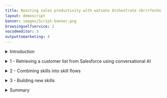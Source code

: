```yaml
---
title: Boosting sales productivity with watsonx Orchestrate <br/>Technical Sales Level 3 demo
layout: demoscript
banner: images/Script-banner.png
browsingselfservice: 2
nocodeeditor: 3
outputtomarketing: 4
---
```


<span id="top"></span>

<details markdown="1">

<summary>Introduction</summary>

Today we’ll see how watsonx Orchestrate uses conversational AI to help sales professionals be more productive.

Insurance sales agents spend their day doing many tasks while constantly switching between multiple applications. Much of their time is spent servicing existing clients, but an important part of being a sales agent is finding new business.

Prior to watsonx Orchestrate, agents dedicated a few hours per week to sending prospecting emails for upsell and cross-sell. The steps of this process are: 
1.	Search Salesforce for customers that meet certain cross-sell criteria
2.	Determine the best cross-sell products to offer each customer
3.	Send a customized email to each customer

In this demo, we will see how IBM watsonx Orchestrate skills can assist agents in performing this sequence of tasks within a single chat interface. Skills are the fundamental components of watsonx Orchestrate and allow agents to interact with systems through natural language. Also, we’ll see how developers, called 'builders' in watsonx Orchestrate, create the customized skills used by the agents.

Let's get started.

<br/>
</details>

<p/>

<details markdown="1">

<summary>1 - Retrieving a customer list from Salesforce using conversational AI</summary>

<br/>

| **1.1** | **Invoke a Salesforce skill using natural language** |
| :--- | :--- |
| **Narration** | A common task for an insurance agent is to periodically search the Salesforce CRM for customers with recent life changes to whom they can make upsell / cross-sell offers. Traditionally, this task involves creating custom Salesforce reports and downloading them for manual review by the agent.<br/><br/> In Orchestrate, the agent invokes the Salesforce task using the simple natural language phrase: 'Write upsell email to customers.' Orchestrate uses AI to understand the sales agent's intent and peform the correct action, even when the request phrase is ambiguous.|
| **Action** &nbsp; 1.1.1 | Click on the menu slider on the top left and select <strong>Chat</strong><br/><img src="images/1-1-0.png" width="400" />|
| **Action** &nbsp; 1.1.2 | Switch the view to <strong>Team skills</strong><br/><img src="images/prep-1-2-teamskills.jpg" width="600" />|
| **Action** &nbsp; 1.1.3 | Type the natural language command **'Write upsell email to customers'** (1) and click the **Send** arrow (2) in the chat window.<br/><img src="images/1-1-1.png" width="600" /> |
| **Narration** | Orchestrate runs the Salesforce task by connecting to a backend API that retrieves a list of customers with recent life changes. The returned customer data is neatly displayed in a table within Orchestrate's chat interface.<br/><br/>The agent reviews the list of customers and pursues a cross-sell opportunity with John Collins, who has a child that is about to turn twenty-six. In the US, twenty-six is a milestone requiring children to acquire independent health insurance coverage. (Other countries set different age limits for various family milestones.)|
| **Action** &nbsp; 1.1.4 | Select **John Collins** (1) from the table and click **Apply** (2) in the chat window. <br/> <img src="images/1-1-2.png" width="600" /> |

<br/>

| **1.2** | **Identify products for cross-sell / upsell** |
| :--- | :--- |
| **Narration** | The next task is to determine which products to recommend for the selected customer.<br/><br/> The customer details from Salesforce are automatically submitted into Orchestrate's built-in decision engine and the upsell recommendations are displayed.<br/><br/>Behind the scenes, the decision engine applied business logic using many different factors specific to this customer, such as the child’s age, pre-existing conditions, and current coverage.<br/><br/>In the case of John Collins, the decision engine recommends three health insurance plans suitable for his child: Bronze-level Marketplace Plan, Silver-level Marketplace Plan and Short-term Health Insurance.| 
| **Action** &nbsp; 1.2.1 | Highlight the three insurance plans recommended by the decision skill.<br/><img src="images/1-2-1.png" width="500" /> |

<br/>

| **1.3** | **Use generative AI to write a personalized email** |
| :--- | :--- |
| **Narration** | Personalized emails increase the likelihood of conversion. watsonx Orchestrate uses one of IBM's Large Language Models (LLMs) via the watsonx.ai platform to generate a targeted email for the selected customer.<br/><br/> Perfecting the AI prompt to generate a properly formatted email is typically a time-consuming activity. To make this quicker, Orchestrate automatically inserts a pre-written AI prompt that includes dynamically inserted customer data in the prompt input field.|
| **Action** &nbsp; 1.3.1 | In the prompt field, highlight the input text with embedded recommended products (1) to show how the prompt has been populated using data taken from the decision engine. Click **Apply** (2)<br/> <img src="images/1-3-1.png" width="700" /> |

<br/>

| **1.4** | **Use the Microsoft Outlook skill to send a personalized email** |
| :--- | :--- |
| **Narration** | Orchestrate launches its out-of-the-box Microsoft Outlook skill to send an email without the agent needing to use an email client. In addition to pre-populating the 'To' and 'Subject' fields, Orchestrate automatically inserts the AI-generated text into the 'body' field.|
| **Action** &nbsp; 1.4.1 | Review the email and point out the text generated by watsonx.ai that was automatically inserted into the **body** field.<br/> <img src="images/1-4-1.png" width="700" />|
| **Action** &nbsp; 1.4.2 | Change the email address in the **To** (1) field to your own email. Scroll down and click **Apply** (2) in the watsonx Orchestrate chat window. <br/> <img src="images/1-4-2.png" width="700" /> <br/><img src="images/1-4-3.png" width="700" /> <br/><br> Check your inbox to view the sent email.<br/><img src="images/1-4-4.png" width="700" /><br/>|
 
<br/>

**[Go to top](#place1)**

<br/><br/>

</details>

<p/>

<details markdown="1">

<summary>2 - Combining skills into skill flows</summary>

<br/>

| **2.1** | **Create a skill flow** |
| :--- | :--- |
| **Narration** | IBM watsonx Orchestrate provides access to a broad range of skills that help users perform their daily tasks. It comes with a collection of ready-to-use, out-of-the-box skills that range from working with productivity tools to providing deep analytical insights. Users can immediately access and use the built-in skills. <br/><br/> watsonx Orchestrate developers, called 'builders,' create the customized skills used by the insurance agents. Builders can create skill flows from a sequence of individual skills. When a skill flow is created, it becomes a new "composite" skill that can be used just like an individual skill. <br/><br/> Skill flows perform tasks composed of multiple steps. For example, the insurance agent used a skill flow that combined Salesforce, a product recommendation engine, and e-mail. <br/><br/> We’ll look at how builders create skill flows by sequencing the first two steps of the upsell task performed by the agent. We’ll combine the Salesforce and recommendation engine skills to build a new composite skill flow that searches Salesforce for target customers and then makes product recommendations for the selected customer. |
| **Action** &nbsp; 2.1.1 | Click the **menu slider** icon. <br/> <img src="images/2-1-1.png" width="500" /> |
| **Action** &nbsp; 2.1.2 | Click **Skills** under the 'BUILD' section (these options are only shown to users with builder access).<br/> <img src="images/2-1-2.png" width="300" /> |
| **Action** &nbsp; 2.1.3 | Click the **Add skills** arrow (1). Click **Create a skill flow** (2). <br/> <img src="images/2-1-3.png" width="800" /> |
| **Narration** | To build skill flows, we can use any skill in the skill catalog. First, we’ll add the Salesforce skill that returns the list of clients who experienced recent life changes. |
| **Action** &nbsp; 2.1.4 | Click the **+** button. <br/> <img src="images/2-1-4.png" width="500" /> |
| **Narration** | The list of apps shows the 'Product Upsell' and 'Salesforce – Get customers with recent life changes' cards. <inline-notification text="These are shown at the top of the list as they are the connected personal skills that we prepared earlier."></inline-notification> |
| **Action** &nbsp; 2.1.5 | Click the **Salesforce – Get customers with recent life changes** card. <br/> <img src="images/2-1-5.png" width="500" /> |
| **Action** &nbsp; 2.1.6 | Click **Add Skill +**. <br/> <img src="images/2-1-7.jpg" width="500" /> |
| **Narration** | The next step in the flow is to invoke the decision that determines the best product recommendation based on the customer situation. Let’s add the recommendation skill to the flow. |
| **Action** &nbsp; 2.1.7 | Click the **+** button. <br/> <img src="images/2-1-8.jpg" width="500" /> |
| **Action** &nbsp; 2.1.8 | Click the **Product Upsell** card. <br/> <img src="images/2-1-8.png" width="800" /> |
| **Action** &nbsp; 2.1.9 | Click **Add Skill +**. <br/> <img src="images/2-1-10.jpg" width="500" /> |
| **Narration** | Each skill can have one or more inputs and outputs. The skill flow editor allows builders to easily map the output retrieved from a previous skill in the flow to the input of a subsequent skill. For example, the attributes of the selected customer are available as inputs to the product recommendation decision engine. |
| **Action** &nbsp; 2.1.10 | Click the **Product Upsell** box within the flow. The property sheet for the skill will appear under the flow. <br/> <img src="images/2-1-11.jpg" width="800" /> |
| **Narration** | The 'Input' and 'Output' tabs are used to assign the values. Output values from preceding skills are displayed in the 'Input' tab. |
| **Action** &nbsp; 2.1.11 | Click the **Input** tab (1). Click inside the **customer.name** field (2). <br/> <img src="images/2-1-11.png" width="500" /> |
| **Action** &nbsp; 2.1.12 | Within the **Available Mappings** panel, click the skill that contains the value we need as an input. <br/> <img src="images/2-1-13.jpg" width="500" /> |
| **Action** &nbsp; 2.1.13 | Scroll through the available values and select **Name**. <br/> <img src="images/2-1-14.jpg" width="500" /> |
| **Action** &nbsp; 2.1.14 | The path to the value is now shown. Do not define **Operator**. <br/> <img src="images/2-1-14.png" width="500" /> |
| **Action** &nbsp; 2.1.15 | Repeat this exercise to map the remaining two values. <br/> <img src="images/2-1-15.png" width="500" /> |
| **Narration** | We'll name our new composite flow and save it. |
| **Action** &nbsp; 2.1.16 | Click the **pencil** icon. <br/> <img src="images/2-1-17.jpg" width="500" /> |
| **Action** &nbsp; 2.1.17 | In the **Edit Skill flow details** panel, provide a **Name** for your skill flow, such as '[your initials]-Upsell-Skillflow' (1). Click **Save** (2). <br/> <img src="images/2-1-17.png" width="400" /> |
| **Action** &nbsp; 2.1.18 | Click the **Actions** arrow (1). Click **Save as draft** (2). <br/> <img src="images/2-1-18.png" width="200" /> |

<br/>

| **2.2** | **Enhance skills** |
| :--- | :--- |
| **Narration** | After building the skill flow, we’ll train the AI model used to trigger the skill from the chat interface. Once the skill is fully trained, we’ll publish it to the watsonx Orchestrate skill catalog. |
| **Action** &nbsp; 2.2.1 | In the top right corner of the screen, click the **Actions** arrow (1). Click **Enhance** (2). <br/> <img src="images/2-2-1.png" width="200" /> |
| **Narration** | Phrases are used to train the AI model. From the chat interface, watsonx Orchestrate can understand the user’s intents, and will ask for clarification and give users choices if it isn’t sure which skill to run. <inline-notification text="As this is a shared environment, it’s possible there are many duplicate phrases related to product upsell. Try to provide an original phrase, such as something that includes a name or unrelated term."></inline-notification> |
| **Action** &nbsp; 2.2.2 | Enter a phrase into the first **Phrases** placeholder, such as '**get gerrys upsell hints for customers**.' <br/> <img src="images/2-2-2.png" width="500" /> |
| **Narration** | Next, we’ll publish the new flow to the watsonx Orchestrate skill catalog, so the insurance agents can use it. |
| **Action** &nbsp; 2.2.3 | Click **Publish**. <br/> <img src="images/2-2-3.png" width="800" /> |

<br/>

| **2.3** | **Run the skill flow** |
| :--- | :--- |
| **Narration** | We have finished creating and publishing the skill flow. Now, all the insurance agents in the company can add the skill as a personal skill. |
| **Action** &nbsp; 2.3.1 | Click the menu slider icon and select **Chat**. <br/> <img src="images/1-1-0.png" width="300" /> |
| **Action** &nbsp; 2.3.2 | Click **Add skills from the catalog**. <br/> <img src="images/2-3-2.png" width="500" /> |
| **Action** &nbsp; 2.3.3 | Search the catalog for the word 'flows' and click the **Skill flows** card.<br/> <img src="images/2-3-3.png" width="500" /> |
| **Action** &nbsp; 2.3.4 | In the Skill flows card of your upsell skill flow,, click **Add skill +**. <br/> <img src="images/2-3-4.png" width="500" /> |
| **Narration** | We’re ready to run our new skill flow by asking watsonx Orchestrate to find upsell candidates and make product recommendations for the selected customer. |
| **Action** &nbsp; 2.3.5 | Click the menu slider to navigate back to your **Chat** view. <br/> <img src="images/1-1-0.png" width="300" /> |
| **Action** &nbsp; 2.3.6 | Enter the phrase with your name in it to run your skill. <br/> <img src="images/2-3-6.png" width="400" /> |
| **Narration** | The list of customers is returned, and we'll select one. |
| **Action** &nbsp; 2.3.7 | Select **John Collins** (1) and click **Apply** (2). <br/> <img src="images/2-3-8.png" width="500" /> |
| **Action** &nbsp; 2.3.8 | The data for Johns Collins is mapped into the **customer.childAge** (1) and **customer.name** (2) fields for the product recommendation skill. Click **Apply** (3) to run the skill. <br/> <img src="images/2-3-9.png" width="500" /> |
| **Narration** | Our builder created and published the new skill flow. The agent added the skill and ran it. We see that the new skill flow has run successfully and made a product upsell recommendation. <br/> <img src="images/2-3-10.png" width="500" /> |

<br/>

**[Go to top](#place1)**

<br/><br/>

</details>

<p/>

<details markdown="1">

<summary>3 - Building new skills</summary>

<br/>

| **3.1** | **Import OpenAPI files** |
| :--- | :--- |
| **Narration** | watsonx Orchestrate comes with a catalog of out-of-the-box skills, such as the Microsoft Outlook skill used to send the customer e-mail. Additional skills can be added by watsonx Orchestrate 'builders’ who can create customized skills and make them available to insurance sellers. <br/><br/> Builders can create new skills using a few different sources: <br/><br/> 1. *Composite Skill flows*: We can build composite skills from a sequence of individual skills, such as the skill flow we just created. <br/> 2. *Embedded Automations*: We can create skills using the built-in automation builder, such as the product recommendation skill used to determine the products to upsell. <br/> 3. *IBM Cloud Pak for Business Automation*: We can expose skills using pre-built integrations to automation services running in IBM Cloud Pak for Business Automation and IBM RPA. For example, Watsonx Orchestrate can invoke decisions, workflows and RPA bots running in those products. <br/> 4. *Open APIs*: Import skills from APIs exposed in OpenAPI files, such as the custom Salesforce skill used to retrieve a list of customers with recent life changes. <br/><br/> Let’s see how we created the custom Salesforce skills using an OpenAPI file. <br/><br/> (OpenAPI is a specification for documenting and standardizing the design and behavior of web APIs. An OpenAPI file provides the detailed outline of how a particular API works, including its operations, endpoints, data types, request and response formats and authentication methods.) |
| **Action** &nbsp; 3.1.1 | Click the menu slider and then click **Skills** (2). <br/> <img src="images/2-1-2.png" width="300" /> |
| **Action** &nbsp; 3.1.2 | Click **Add skills**. <br/> <img src="images/3-1-2.png" width="800" /> |
| **Narration** | watsonX Orchestrate is able to add new skills by importing an OpenAPI file and selecting the desired operation. First, we’ll upload the OpenAPI file. |
| **Action** &nbsp; 3.1.3 | Click **From files**. <br/> <img src="images/3-1-3.png" width="500" /> |
| **Action** &nbsp; 3.1.4 | Upload the **GetSalesforceCustomers.json** file you downloaded and updated during the demo preparation. <br/> <img src="images/3-1-4.png" width="500" /> |
| **Narration** | The API specification is automatically imported from the file, and the status is displayed. |
| **Action** &nbsp; 3.1.5 | Highlight the status (1). Click **Next** (2). <br/> <img src="images/3-1-5.png" width="800" /> |
| **Narration** | Each API operation found in the OpenAPI file becomes available to be added as a new skill. In this case, only one operation is defined, so there is only one skill in the list and it is pre-selected. |
| **Action** &nbsp; 3.1.6 | Select the skill (1) and click **Add** (2). <inline-notification text="The unique value added to the OpenAPI file is now shown in the <strong>Description</strong>."></inline-notification> <img src="images/3-1-6.png" width="800" /> |
| **Action** &nbsp; 3.1.7 | In the search box, enter the unique ID you added to the OpenAPI file (1). Click the corresponding **ellipsis** icon and then click **Enhance this skill** (2). <inline-notification text="Unless a unique ID is used, it is highly likely that there will be many duplicates. Confirm the identity of your skill by expanding the details and verifying you are the author."></inline-notification> <img src="images/3-1-7.jpg" width="800" /> |
| **Action** &nbsp; 3.1.8 | Click the **Phrases** tab (1). Delete the second phrase and enter a unique phrase for the skill, such as the author's initials and date (2). Click **Publish** (3). <br/> <img src="images/3-1-8.jpg" width="800" /> |
| **Action** &nbsp; 3.1.9 | Click **Home**. <br/> <img src="images/3-1-9.png" width="800" /> |
| **Action** &nbsp; 3.1.10 | Click **Add skills from the catalog**. <br/> <img src="images/3-1-10.png" width="800" /> |
| **Action** &nbsp; 3.1.11 | Use your unique ID again to filter the list of skills (1). Click the card (2). <br/> <img src="images/3-1-11.jpg" width="800" /> |
| **Action** &nbsp; 3.1.12 | Enter your unique ID again, if required (1). Click **Add skill +** (2). Click **Connect app** (3). <br/> <img src="images/3-1-12.jpg" width="800" /> |
| **Action** &nbsp; 3.1.13 | Provide the **Client ID** and **Client Secret** (1). Click **Connect app** (2).<br/><br/> Use your Salesforce provided credentials: • **Client ID** - **Client Secret** <br/> <inline-notification text="Request your Salesforce credentials contacting the <strong>#ba-techlcd-support</strong> slack channel"></inline-notification> <img src="images/3-1-13.png" width="400" /> |
| **Narration** | Now that the skill is published and added to our personal skills, we can test it out. |
| **Action** &nbsp; 3.1.14 | Return to the chat screen and run your new personal skill by clicking on the tile. <br/> <img src="images/3-1-14.jpg" width="800" /> |
| **Narration** | We've successfully imported an OpenAPI custom skill file. When we run the new skill, we see the results of the Salesforce search displayed in a table. |
| **Action** &nbsp; 3.1.15 | Show the Salesforce results table in the chat window. <br/> <img src="images/3-1-15.jpg" width="800" /> |

<br/>

**[Go to top](#place1)**

<br/><br/>

</details>

<p/>

<details markdown="1">

<summary>Summary</summary>

<br/> 
Using an upsell / cross-sell example, we demonstrated how IBM watsonx Orchestrate provides a conversational interface for sales agents to perform their repetitive tasks.  

By providing a catalog of skills, Orchestrate eliminated the need to manually move data between different backend applications. watsonx Orchestrate streamlined the agent’s work within a single unified interface, boosting the agent’s productivity and enabling them to focus on higher value work.

We also showed how builders can easily import new custom skills and combine individual skills into composite skills, such as the upsell / cross-sell task performed by insurance agents. 

Thank you for attending today’s presentation.

**[Go to top](#place1)**

<br/><br/>

</details>
